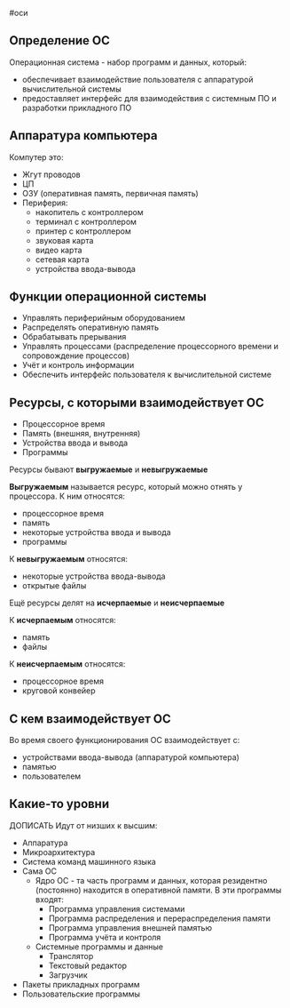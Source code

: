 #оси 
## Определение ОС
Операционная система - набор программ и данных, который: 
- обеспечивает взаимодействие пользователя с аппаратурой вычислительной системы
- предоставляет интерфейс для взаимодействия с системным ПО и разработки прикладного ПО

## Аппаратура компьютера
Компутер это:
- Жгут проводов
- ЦП
- ОЗУ (оперативная память, первичная память)
- Периферия:
	- накопитель с контроллером
	- терминал с контроллером
	- принтер с контроллером
	- звуковая карта
	- видео карта
	- сетевая карта
	- устройства ввода-вывода

## Функции операционной системы
- Управлять периферийным оборудованием
- Распределять оперативную память
- Обрабатывать прерывания
- Управлять процессами (распределение процессорного времени и сопровождение процессов)
- Учёт и контроль информации
- Обеспечить интерфейс пользователя к вычислительной системе

## Ресурсы, с которыми взаимодействует ОС
- Процессорное время
- Память (внешняя, внутренняя)
- Устройства ввода и вывода
- Программы


Ресурсы бывают **выгружаемые** и **невыгружаемые**

**Выгружаемым** называется ресурс, который можно отнять у процессора. 
К ним относятся:
- процессорное время
- память
- некоторые устройства ввода и вывода
- программы

К **невыгружаемым** относятся:
- некоторые устройства ввода-вывода
- открытые файлы

Ещё ресурсы делят на **исчерпаемые** и **неисчерпаемые**

К **исчерпаемым** относятся:
- память
- файлы

К **неисчерпаемым** относятся:
- процессорное время
- круговой конвейер

## С кем взаимодействует ОС
Во время своего функционирования ОС взаимодействует с:
- устройствами ввода-вывода (аппаратурой компьютера)
- памятью
- пользователем


## Какие-то уровни
ДОПИСАТЬ
Идут от низших к высшим:
- Аппаратура
- Микроархитектура
- Система команд машинного языка
- Сама ОС
	- Ядро ОС - та часть программ и данных, которая резидентно (постоянно) находится в оперативной памяти. 
		В эти программы входят:
		- Программа управления системами
		- Программа распределения и перераспределения памяти
		- Программа управления внешней памятью
		- Программа учёта и контроля
	- Системные программы и данные
		- Транслятор
		- Текстовый редактор
		- Загрузчик
- Пакеты прикладных программ
- Пользовательские программы
